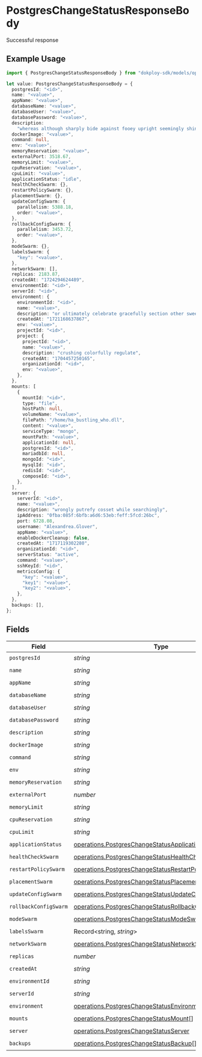 # PostgresChangeStatusResponseBody

Successful response

## Example Usage

```typescript
import { PostgresChangeStatusResponseBody } from "dokploy-sdk/models/operations";

let value: PostgresChangeStatusResponseBody = {
  postgresId: "<id>",
  name: "<value>",
  appName: "<value>",
  databaseName: "<value>",
  databaseUser: "<value>",
  databasePassword: "<value>",
  description:
    "whereas although sharply bide against fooey upright seemingly shiny",
  dockerImage: "<value>",
  command: null,
  env: "<value>",
  memoryReservation: "<value>",
  externalPort: 3518.67,
  memoryLimit: "<value>",
  cpuReservation: "<value>",
  cpuLimit: "<value>",
  applicationStatus: "idle",
  healthCheckSwarm: {},
  restartPolicySwarm: {},
  placementSwarm: {},
  updateConfigSwarm: {
    parallelism: 5388.18,
    order: "<value>",
  },
  rollbackConfigSwarm: {
    parallelism: 3453.72,
    order: "<value>",
  },
  modeSwarm: {},
  labelsSwarm: {
    "key": "<value>",
  },
  networkSwarm: [],
  replicas: 2183.87,
  createdAt: "1724294624489",
  environmentId: "<id>",
  serverId: "<id>",
  environment: {
    environmentId: "<id>",
    name: "<value>",
    description: "or ultimately celebrate gracefully section other sweetly off",
    createdAt: "1721168637867",
    env: "<value>",
    projectId: "<id>",
    project: {
      projectId: "<id>",
      name: "<value>",
      description: "crushing colorfully regulate",
      createdAt: "1704457250165",
      organizationId: "<id>",
      env: "<value>",
    },
  },
  mounts: [
    {
      mountId: "<id>",
      type: "file",
      hostPath: null,
      volumeName: "<value>",
      filePath: "/home/ha_bustling_who.dll",
      content: "<value>",
      serviceType: "mongo",
      mountPath: "<value>",
      applicationId: null,
      postgresId: "<id>",
      mariadbId: null,
      mongoId: "<id>",
      mysqlId: "<id>",
      redisId: "<id>",
      composeId: "<id>",
    },
  ],
  server: {
    serverId: "<id>",
    name: "<value>",
    description: "wrongly putrefy cosset while searchingly",
    ipAddress: "0fba:085f:6bfb:a6d6:53eb:feff:5fcd:26bc",
    port: 6728.08,
    username: "Alexandrea.Glover",
    appName: "<value>",
    enableDockerCleanup: false,
    createdAt: "1717119302280",
    organizationId: "<id>",
    serverStatus: "active",
    command: "<value>",
    sshKeyId: "<id>",
    metricsConfig: {
      "key": "<value>",
      "key1": "<value>",
      "key2": "<value>",
    },
  },
  backups: [],
};
```

## Fields

| Field                                                                                                                                | Type                                                                                                                                 | Required                                                                                                                             | Description                                                                                                                          |
| ------------------------------------------------------------------------------------------------------------------------------------ | ------------------------------------------------------------------------------------------------------------------------------------ | ------------------------------------------------------------------------------------------------------------------------------------ | ------------------------------------------------------------------------------------------------------------------------------------ |
| `postgresId`                                                                                                                         | *string*                                                                                                                             | :heavy_check_mark:                                                                                                                   | N/A                                                                                                                                  |
| `name`                                                                                                                               | *string*                                                                                                                             | :heavy_check_mark:                                                                                                                   | N/A                                                                                                                                  |
| `appName`                                                                                                                            | *string*                                                                                                                             | :heavy_check_mark:                                                                                                                   | N/A                                                                                                                                  |
| `databaseName`                                                                                                                       | *string*                                                                                                                             | :heavy_check_mark:                                                                                                                   | N/A                                                                                                                                  |
| `databaseUser`                                                                                                                       | *string*                                                                                                                             | :heavy_check_mark:                                                                                                                   | N/A                                                                                                                                  |
| `databasePassword`                                                                                                                   | *string*                                                                                                                             | :heavy_check_mark:                                                                                                                   | N/A                                                                                                                                  |
| `description`                                                                                                                        | *string*                                                                                                                             | :heavy_check_mark:                                                                                                                   | N/A                                                                                                                                  |
| `dockerImage`                                                                                                                        | *string*                                                                                                                             | :heavy_check_mark:                                                                                                                   | N/A                                                                                                                                  |
| `command`                                                                                                                            | *string*                                                                                                                             | :heavy_check_mark:                                                                                                                   | N/A                                                                                                                                  |
| `env`                                                                                                                                | *string*                                                                                                                             | :heavy_check_mark:                                                                                                                   | N/A                                                                                                                                  |
| `memoryReservation`                                                                                                                  | *string*                                                                                                                             | :heavy_check_mark:                                                                                                                   | N/A                                                                                                                                  |
| `externalPort`                                                                                                                       | *number*                                                                                                                             | :heavy_check_mark:                                                                                                                   | N/A                                                                                                                                  |
| `memoryLimit`                                                                                                                        | *string*                                                                                                                             | :heavy_check_mark:                                                                                                                   | N/A                                                                                                                                  |
| `cpuReservation`                                                                                                                     | *string*                                                                                                                             | :heavy_check_mark:                                                                                                                   | N/A                                                                                                                                  |
| `cpuLimit`                                                                                                                           | *string*                                                                                                                             | :heavy_check_mark:                                                                                                                   | N/A                                                                                                                                  |
| `applicationStatus`                                                                                                                  | [operations.PostgresChangeStatusApplicationStatusResponse](../../models/operations/postgreschangestatusapplicationstatusresponse.md) | :heavy_check_mark:                                                                                                                   | N/A                                                                                                                                  |
| `healthCheckSwarm`                                                                                                                   | [operations.PostgresChangeStatusHealthCheckSwarm](../../models/operations/postgreschangestatushealthcheckswarm.md)                   | :heavy_check_mark:                                                                                                                   | N/A                                                                                                                                  |
| `restartPolicySwarm`                                                                                                                 | [operations.PostgresChangeStatusRestartPolicySwarm](../../models/operations/postgreschangestatusrestartpolicyswarm.md)               | :heavy_check_mark:                                                                                                                   | N/A                                                                                                                                  |
| `placementSwarm`                                                                                                                     | [operations.PostgresChangeStatusPlacementSwarm](../../models/operations/postgreschangestatusplacementswarm.md)                       | :heavy_check_mark:                                                                                                                   | N/A                                                                                                                                  |
| `updateConfigSwarm`                                                                                                                  | [operations.PostgresChangeStatusUpdateConfigSwarm](../../models/operations/postgreschangestatusupdateconfigswarm.md)                 | :heavy_check_mark:                                                                                                                   | N/A                                                                                                                                  |
| `rollbackConfigSwarm`                                                                                                                | [operations.PostgresChangeStatusRollbackConfigSwarm](../../models/operations/postgreschangestatusrollbackconfigswarm.md)             | :heavy_check_mark:                                                                                                                   | N/A                                                                                                                                  |
| `modeSwarm`                                                                                                                          | [operations.PostgresChangeStatusModeSwarm](../../models/operations/postgreschangestatusmodeswarm.md)                                 | :heavy_check_mark:                                                                                                                   | N/A                                                                                                                                  |
| `labelsSwarm`                                                                                                                        | Record<string, *string*>                                                                                                             | :heavy_check_mark:                                                                                                                   | N/A                                                                                                                                  |
| `networkSwarm`                                                                                                                       | [operations.PostgresChangeStatusNetworkSwarm](../../models/operations/postgreschangestatusnetworkswarm.md)[]                         | :heavy_check_mark:                                                                                                                   | N/A                                                                                                                                  |
| `replicas`                                                                                                                           | *number*                                                                                                                             | :heavy_check_mark:                                                                                                                   | N/A                                                                                                                                  |
| `createdAt`                                                                                                                          | *string*                                                                                                                             | :heavy_check_mark:                                                                                                                   | N/A                                                                                                                                  |
| `environmentId`                                                                                                                      | *string*                                                                                                                             | :heavy_check_mark:                                                                                                                   | N/A                                                                                                                                  |
| `serverId`                                                                                                                           | *string*                                                                                                                             | :heavy_check_mark:                                                                                                                   | N/A                                                                                                                                  |
| `environment`                                                                                                                        | [operations.PostgresChangeStatusEnvironment](../../models/operations/postgreschangestatusenvironment.md)                             | :heavy_check_mark:                                                                                                                   | N/A                                                                                                                                  |
| `mounts`                                                                                                                             | [operations.PostgresChangeStatusMount](../../models/operations/postgreschangestatusmount.md)[]                                       | :heavy_check_mark:                                                                                                                   | N/A                                                                                                                                  |
| `server`                                                                                                                             | [operations.PostgresChangeStatusServer](../../models/operations/postgreschangestatusserver.md)                                       | :heavy_check_mark:                                                                                                                   | N/A                                                                                                                                  |
| `backups`                                                                                                                            | [operations.PostgresChangeStatusBackup](../../models/operations/postgreschangestatusbackup.md)[]                                     | :heavy_check_mark:                                                                                                                   | N/A                                                                                                                                  |